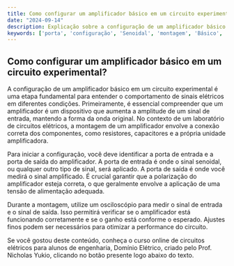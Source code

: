 ```yaml
---
title: Como configurar um amplificador básico em um circuito experimental?
date: "2024-09-14"
description: Explicação sobre a configuração de um amplificador básico em um circuito experimental.
keywords: ['porta', 'configuração', 'Senoidal', 'montagem', 'Básico', 'amplificador', 'medida']
---
```


## Como configurar um amplificador básico em um circuito experimental?

A configuração de um amplificador básico em um circuito experimental é uma etapa fundamental para entender o comportamento de sinais elétricos em diferentes condições. Primeiramente, é essencial compreender que um amplificador é um dispositivo que aumenta a amplitude de um sinal de entrada, mantendo a forma da onda original. No contexto de um laboratório de circuitos elétricos, a montagem de um amplificador envolve a conexão correta dos componentes, como resistores, capacitores e a própria unidade amplificadora.

Para iniciar a configuração, você deve identificar a porta de entrada e a porta de saída do amplificador. A porta de entrada é onde o sinal senoidal, ou qualquer outro tipo de sinal, será aplicado. A porta de saída é onde você medirá o sinal amplificado. É crucial garantir que a polarização do amplificador esteja correta, o que geralmente envolve a aplicação de uma tensão de alimentação adequada.

Durante a montagem, utilize um osciloscópio para medir o sinal de entrada e o sinal de saída. Isso permitirá verificar se o amplificador está funcionando corretamente e se o ganho está conforme o esperado. Ajustes finos podem ser necessários para otimizar a performance do circuito.

Se você gostou deste conteúdo, conheça o curso online de circuitos elétricos para alunos de engenharia, Domínio Elétrico, criado pelo Prof. Nicholas Yukio, clicando no botão presente logo abaixo do texto.